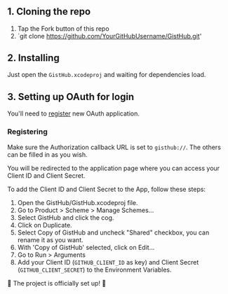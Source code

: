 #

## 1. Cloning the repo

1. Tap the Fork button of this repo
2. `git clone https://github.com/YourGitHubUsername/GistHub.git'

## 2. Installing

Just open the `GistHub.xcodeproj` and waiting for dependencies load.

## 3. Setting up OAuth for login

You'll need to [register](https://github.com/settings/applications/new) new OAuth application.

### Registering

Make sure the Authorization callback URL is set to `gisthub://`. The others can be filled in as you wish.

You will be redirected to the application page where you can access your Client ID and Client Secret.

To add the Client ID and Client Secret to the App, follow these steps:

1. Open the GistHub/GistHub.xcodeproj file.
2. Go to Product > Scheme > Manage Schemes...
3. Select GistHub and click the cog.
4. Click on Duplicate.
5. Select Copy of GistHub and uncheck "Shared" checkbox, you can rename it as you want.
6. With 'Copy of GistHub' selected, click on Edit...
7. Go to Run > Arguments
8. Add your Client ID (`GITHUB_CLIENT_ID` as key) and Client Secret (`GITHUB_CLIENT_SECRET`) to the Environment Variables.

🎉 The project is officially set up! 🎉
